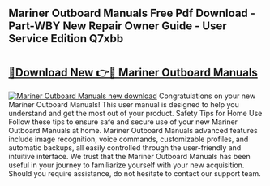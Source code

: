## Mariner Outboard Manuals Free Pdf Download - Part-WBY New Repair Owner Guide - User Service Edition Q7xbb

# <h2><a href="http://bc33774.oget.top/?id=Mariner+Outboard+Manuals">🔗Download New 👉🔴 Mariner Outboard Manuals</a></h2>

[![Mariner Outboard Manuals new download](https://i.imgur.com/5g1atiW.png)](http://bc33774.oget.top/?id=Mariner+Outboard+Manuals)
Congratulations on your new Mariner Outboard Manuals! This user manual is designed to help you understand and get the most out of your product. Safety Tips for Home Use Follow these tips to ensure safe and secure use of your new Mariner Outboard Manuals at home. Mariner Outboard Manuals advanced features include image recognition, voice commands, customizable profiles, and automatic backups, all easily controlled through the user-friendly and intuitive interface. We trust that the Mariner Outboard Manuals has been useful in your journey to familiarize yourself with your new acquisition. Should you require assistance, do not hesitate to contact our support team.
